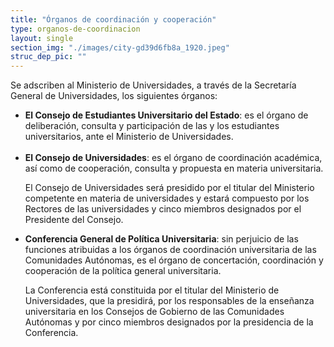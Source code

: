 ```yaml
---
title: "Órganos de coordinación y cooperación"
type: organos-de-coordinacion
layout: single
section_img: "./images/city-gd39d6fb8a_1920.jpeg"
struc_dep_pic: ""
---
```


Se adscriben al Ministerio de Universidades, a través de la Secretaría General de Universidades, los siguientes órganos:
<ul><li>
<b>El Consejo de Estudiantes Universitario del Estado</b>: <!-- El Consejo de Estudiantes Universitario del Estado --> es el órgano de deliberación, consulta y participación de las y los estudiantes universitarios, ante el Ministerio de Universidades.<br><br>
</li>
<li>
<b>El Consejo de Universidades</b>: <!-- El Consejo de Universidades--> es el órgano de coordinación académica, así como de cooperación, consulta y propuesta en materia universitaria.  

El Consejo de Universidades será presidido por el titular del Ministerio competente en materia de universidades y estará compuesto por los Rectores de las universidades y cinco miembros designados por el Presidente del Consejo.
</li>
<li>
<b>Conferencia General de Política Universitaria</b>: <!-- La Conferencia General de Política Universitaria,--> sin perjuicio de las funciones atribuidas a los órganos de coordinación universitaria de las Comunidades Autónomas, es el órgano de concertación, coordinación y cooperación de la política general universitaria.  

La Conferencia está constituida por el titular del Ministerio de Universidades, que la presidirá, por los responsables de la enseñanza universitaria en los Consejos de Gobierno de las Comunidades Autónomas y por cinco miembros designados por la presidencia de la Conferencia. 
</li>
</lu>